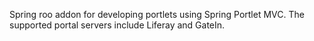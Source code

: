 Spring roo addon for developing portlets using Spring Portlet MVC. The supported portal servers include Liferay and GateIn.
